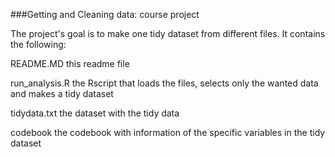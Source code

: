 ###Getting and Cleaning data: course project

The project's goal is to make one tidy dataset from different files.
It contains the following:

README.MD
	this readme file

run_analysis.R
	the Rscript that loads the files, selects only the 	wanted data and makes a tidy dataset
	
tidydata.txt
	the dataset with the tidy data
	
codebook
	the codebook with information of the specific 	variables in the tidy dataset